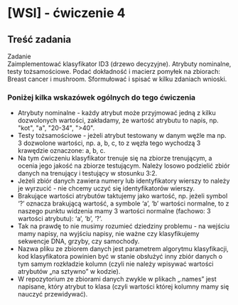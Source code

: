 # [WSI] - ćwiczenie 4

## Treść zadania
Zadanie\
Zaimplementować klasyfikator ID3 (drzewo decyzyjne). Atrybuty nominalne, testy tożsamościowe. Podać dokładność i macierz pomyłek na zbiorach: Breast cancer i mushroom. Sformułować i spisać w kilku zdaniach wnioski.
### Poniżej kilka wskazówek ogólnych do tego ćwiczenia
- Atrybuty nominalne - każdy atrybut może przyjmować jedną z kilku dozwolonych wartości, zakładamy, że wartość atrybutu to napis, np. "kot", "a", "20-34", ">40".
- Testy tożsamościowe - jeżeli atrybut testowany w danym węźle ma np. 3 dozwolone wartości, np. a, b, c, to z węzła tego wychodzą 3 krawędzie oznaczone: a, b, c.
- Na tym ćwiczeniu klasyfikator trenuje się na zbiorze trenującym, a ocenia jego jakość na zbiorze testującym. Należy losowo podzielić zbiór danych na trenujący i testujący w stosunku 3:2.
- Jeżeli zbiór danych zawiera numery lub identyfikatory wierszy to należy je wyrzucić - nie chcemy uczyć się identyfikatorów wierszy.
- Brakujące wartości atrybutów taktujemy jako wartość, np. jeżeli symbol ‘?’ oznacza brakującą wartość, a symbole ‘a’, ‘b’ wartości normalne, to z naszego punktu widzenia mamy 3 wartości normalne (fachowo: 3 wartości atrybutu): ‘a’, ‘b’, ‘?’.
- Tak na prawdę to nie musimy rozumieć dziedziny problemu - na wejściu mamy napisy, na wyjściu napisy, nie ważne czy klasyfikujemy sekwencje DNA, grzyby, czy samochody.
- Nazwa pliku ze zbiorem danych jest parametrem algorytmu klasyfikacji, kod klasyfikatora powinien być w stanie obsłużyć inny zbiór danych o tym samym rozkładzie kolumn (czyli nie należy wpisywać wartości atrybutów „na sztywno” w kodzie).
- W repozytorium ze zbiorami danych zwykle w plikach „.names” jest napisane, który atrybut to klasa (czyli wartości której kolumny mamy się nauczyć przewidywać).